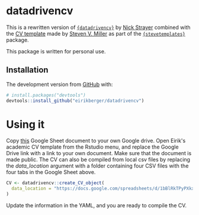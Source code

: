# datadrivencv

This is a rewritten version of [`{datadrivencv}`](https://github.com/nstrayer/datadrivencv) by
[Nick Strayer](https://github.com/nstrayer) combined with the [CV template](http://svmiller.com/blog/2016/03/svm-r-markdown-cv/) made by [Steven V. Miller](https://github.com/svmiller) as part of the [`{stevetemplates}`](http://svmiller.com/stevetemplates/) package. 

This package is written for personal use.

## Installation

The development version from [GitHub](https://github.com/) with:

``` r
# install.packages("devtools")
devtools::install_github("eirikberger/datadrivencv")
```

# Using it

Copy [this](https://docs.google.com/spreadsheets/d/1bBlRkTPyPXkxHUzBo7H6xJm33vnP-qv0sJ5rI1eCRO4/edit?usp=sharing) Google Sheet document to your own Google drive. Open Eirik's academic CV template from the Rstudio menu, and replace the Google Drive link with a link to your own document. Make sure that the document is made public. The CV can also be compiled from local csv files by replacing the *data_location* argument with a folder containing four CSV files with the four tabs in the Google Sheet above.

``` r
CV <- datadrivencv::create_CV_object(
  data_location = "https://docs.google.com/spreadsheets/d/1bBlRkTPyPXkxHUzBo7H6xJm33vnP-qv0sJ5rI1eCRO4/edit?usp=sharing"
)
```

Update the information in the YAML, and you are ready to compile the CV.
